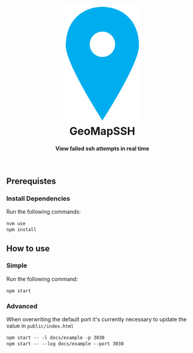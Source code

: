 <h1 align="center">
  <a href="https://github.com/egladman/GeoMapSSH"><img src="docs/img/marker.svg" alt="GeoMapSSH" width="200"></a>
  <br>
  GeoMapSSH
  <br>
</h1>

<h4 align="center">View failed ssh attempts in real time</h4>

<br>

## Prerequistes

### Install Dependencies

Run the following commands:
```
nvm use
npm install
```

## How to use

### Simple

Run the following command:
```
npm start
```

### Advanced

When overwriting the default port it's currently necessary to update the value in `public/index.html`

```
npm start -- -l docs/example -p 3030
npm start -- --log docs/example --port 3030
```
